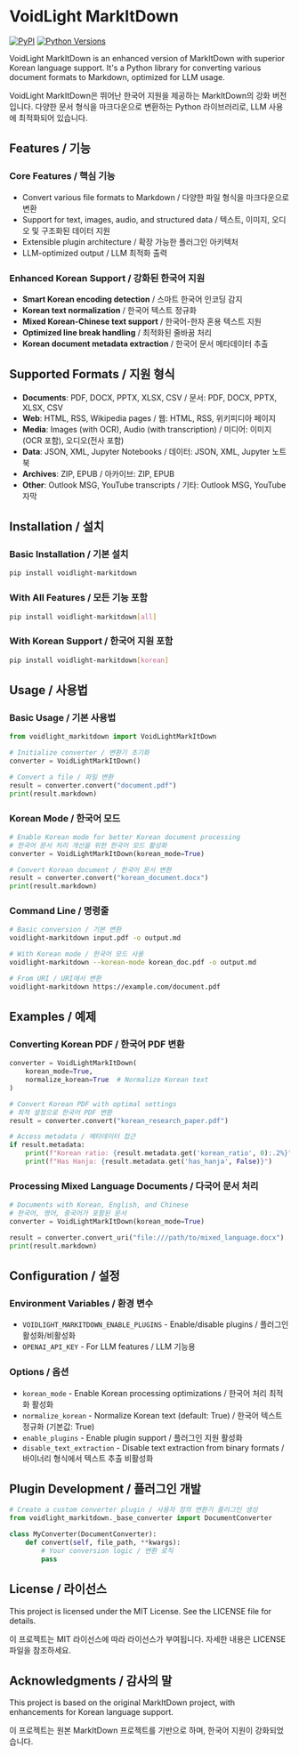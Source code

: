# VoidLight MarkItDown

[![PyPI](https://img.shields.io/pypi/v/voidlight-markitdown.svg)](https://pypi.org/project/voidlight-markitdown/)
[![Python Versions](https://img.shields.io/pypi/pyversions/voidlight-markitdown.svg)](https://pypi.org/project/voidlight-markitdown/)

VoidLight MarkItDown is an enhanced version of MarkItDown with superior Korean language support. It's a Python library for converting various document formats to Markdown, optimized for LLM usage.

VoidLight MarkItDown은 뛰어난 한국어 지원을 제공하는 MarkItDown의 강화 버전입니다. 다양한 문서 형식을 마크다운으로 변환하는 Python 라이브러리로, LLM 사용에 최적화되어 있습니다.

## Features / 기능

### Core Features / 핵심 기능
- Convert various file formats to Markdown / 다양한 파일 형식을 마크다운으로 변환
- Support for text, images, audio, and structured data / 텍스트, 이미지, 오디오 및 구조화된 데이터 지원
- Extensible plugin architecture / 확장 가능한 플러그인 아키텍처
- LLM-optimized output / LLM 최적화 출력

### Enhanced Korean Support / 강화된 한국어 지원
- **Smart Korean encoding detection** / 스마트 한국어 인코딩 감지
- **Korean text normalization** / 한국어 텍스트 정규화
- **Mixed Korean-Chinese text support** / 한국어-한자 혼용 텍스트 지원
- **Optimized line break handling** / 최적화된 줄바꿈 처리
- **Korean document metadata extraction** / 한국어 문서 메타데이터 추출

## Supported Formats / 지원 형식

- **Documents**: PDF, DOCX, PPTX, XLSX, CSV / 문서: PDF, DOCX, PPTX, XLSX, CSV
- **Web**: HTML, RSS, Wikipedia pages / 웹: HTML, RSS, 위키피디아 페이지
- **Media**: Images (with OCR), Audio (with transcription) / 미디어: 이미지(OCR 포함), 오디오(전사 포함)
- **Data**: JSON, XML, Jupyter Notebooks / 데이터: JSON, XML, Jupyter 노트북
- **Archives**: ZIP, EPUB / 아카이브: ZIP, EPUB
- **Other**: Outlook MSG, YouTube transcripts / 기타: Outlook MSG, YouTube 자막

## Installation / 설치

### Basic Installation / 기본 설치
```bash
pip install voidlight-markitdown
```

### With All Features / 모든 기능 포함
```bash
pip install voidlight-markitdown[all]
```

### With Korean Support / 한국어 지원 포함
```bash
pip install voidlight-markitdown[korean]
```

## Usage / 사용법

### Basic Usage / 기본 사용법

```python
from voidlight_markitdown import VoidLightMarkItDown

# Initialize converter / 변환기 초기화
converter = VoidLightMarkItDown()

# Convert a file / 파일 변환
result = converter.convert("document.pdf")
print(result.markdown)
```

### Korean Mode / 한국어 모드

```python
# Enable Korean mode for better Korean document processing
# 한국어 문서 처리 개선을 위한 한국어 모드 활성화
converter = VoidLightMarkItDown(korean_mode=True)

# Convert Korean document / 한국어 문서 변환
result = converter.convert("korean_document.docx")
print(result.markdown)
```

### Command Line / 명령줄

```bash
# Basic conversion / 기본 변환
voidlight-markitdown input.pdf -o output.md

# With Korean mode / 한국어 모드 사용
voidlight-markitdown --korean-mode korean_doc.pdf -o output.md

# From URI / URI에서 변환
voidlight-markitdown https://example.com/document.pdf
```

## Examples / 예제

### Converting Korean PDF / 한국어 PDF 변환

```python
converter = VoidLightMarkItDown(
    korean_mode=True,
    normalize_korean=True  # Normalize Korean text
)

# Convert Korean PDF with optimal settings
# 최적 설정으로 한국어 PDF 변환
result = converter.convert("korean_research_paper.pdf")

# Access metadata / 메타데이터 접근
if result.metadata:
    print(f"Korean ratio: {result.metadata.get('korean_ratio', 0):.2%}")
    print(f"Has Hanja: {result.metadata.get('has_hanja', False)}")
```

### Processing Mixed Language Documents / 다국어 문서 처리

```python
# Documents with Korean, English, and Chinese
# 한국어, 영어, 중국어가 포함된 문서
converter = VoidLightMarkItDown(korean_mode=True)

result = converter.convert_uri("file:///path/to/mixed_language.docx")
print(result.markdown)
```

## Configuration / 설정

### Environment Variables / 환경 변수

- `VOIDLIGHT_MARKITDOWN_ENABLE_PLUGINS` - Enable/disable plugins / 플러그인 활성화/비활성화
- `OPENAI_API_KEY` - For LLM features / LLM 기능용

### Options / 옵션

- `korean_mode` - Enable Korean processing optimizations / 한국어 처리 최적화 활성화
- `normalize_korean` - Normalize Korean text (default: True) / 한국어 텍스트 정규화 (기본값: True)
- `enable_plugins` - Enable plugin support / 플러그인 지원 활성화
- `disable_text_extraction` - Disable text extraction from binary formats / 바이너리 형식에서 텍스트 추출 비활성화

## Plugin Development / 플러그인 개발

```python
# Create a custom converter plugin / 사용자 정의 변환기 플러그인 생성
from voidlight_markitdown._base_converter import DocumentConverter

class MyConverter(DocumentConverter):
    def convert(self, file_path, **kwargs):
        # Your conversion logic / 변환 로직
        pass
```

## License / 라이선스

This project is licensed under the MIT License. See the LICENSE file for details.

이 프로젝트는 MIT 라이선스에 따라 라이선스가 부여됩니다. 자세한 내용은 LICENSE 파일을 참조하세요.

## Acknowledgments / 감사의 말

This project is based on the original MarkItDown project, with enhancements for Korean language support.

이 프로젝트는 원본 MarkItDown 프로젝트를 기반으로 하며, 한국어 지원이 강화되었습니다.